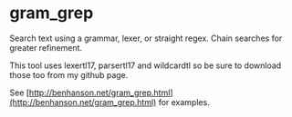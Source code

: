 # gram_grep
Search text using a grammar, lexer, or straight regex. Chain searches for greater refinement.

This tool uses lexertl17, parsertl17 and wildcardtl so be sure to download those too from my github page.

See [http://benhanson.net/gram_grep.html](http://benhanson.net/gram_grep.html) for examples.
